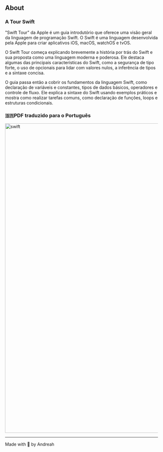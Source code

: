 ## About
### A Tour Swift

 "Swift Tour" da Apple é um guia introdutório que oferece uma visão geral da linguagem de programação Swift. O Swift é uma linguagem desenvolvida pela Apple para criar aplicativos iOS, macOS, watchOS e tvOS.

O Swift Tour começa explicando brevemente a história por trás do Swift e sua proposta como uma linguagem moderna e poderosa. Ele destaca algumas das principais características do Swift, como a segurança de tipo forte, o uso de opcionais para lidar com valores nulos, a inferência de tipos e a sintaxe concisa.

O guia passa então a cobrir os fundamentos da linguagem Swift, como declaração de variáveis e constantes, tipos de dados básicos, operadores e controle de fluxo. Ele explica a sintaxe do Swift usando exemplos práticos e mostra como realizar tarefas comuns, como declaração de funções, loops e estruturas condicionais.

### 🇧🇷PDF traduzido para o Português 


<img width="1020" alt="swift" src="https://github.com/andreahcodes/BasicSwift/assets/112190511/d85924e8-39e8-426f-9391-bb1b2d876c19">

---

Made with 💙 by Andreah
